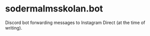 # sodermalmsskolan.bot

Discord bot forwarding messages to Instagram Direct (at the time of writing).
